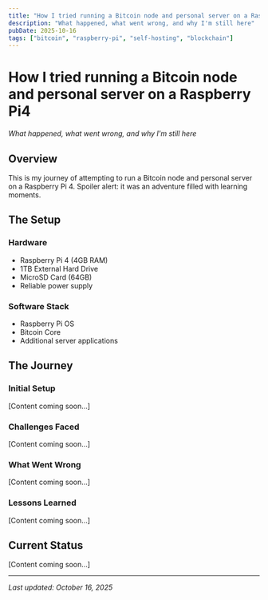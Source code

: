 ```yaml
---
title: "How I tried running a Bitcoin node and personal server on a Raspberry Pi4"
description: "What happened, what went wrong, and why I'm still here"
pubDate: 2025-10-16
tags: ["bitcoin", "raspberry-pi", "self-hosting", "blockchain"]
---
```


# How I tried running a Bitcoin node and personal server on a Raspberry Pi4

_What happened, what went wrong, and why I'm still here_

## Overview

This is my journey of attempting to run a Bitcoin node and personal server on a Raspberry Pi 4. Spoiler alert: it was an adventure filled with learning moments.

## The Setup

### Hardware
- Raspberry Pi 4 (4GB RAM)
- 1TB External Hard Drive
- MicroSD Card (64GB)
- Reliable power supply

### Software Stack
- Raspberry Pi OS
- Bitcoin Core
- Additional server applications

## The Journey

### Initial Setup
[Content coming soon...]

### Challenges Faced
[Content coming soon...]

### What Went Wrong
[Content coming soon...]

### Lessons Learned
[Content coming soon...]

## Current Status
[Content coming soon...]

---

_Last updated: October 16, 2025_